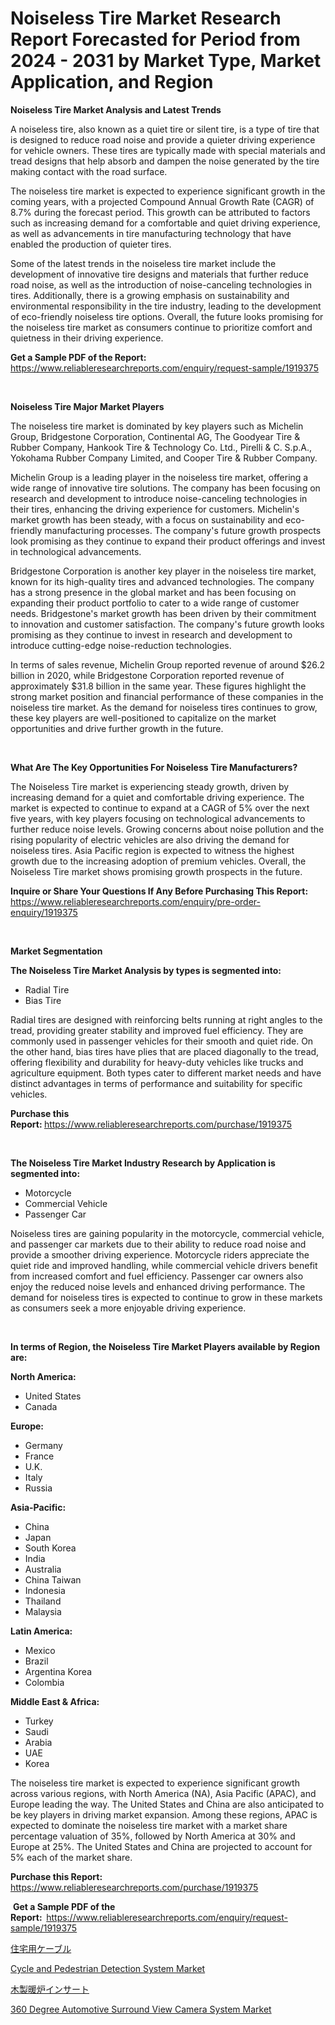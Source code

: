 <p><h1>Noiseless Tire Market Research Report Forecasted for Period from 2024 -  2031 by Market Type, Market Application, and Region</h1></p><p><strong>Noiseless Tire Market Analysis and Latest Trends</strong></p>
<p><p>A noiseless tire, also known as a quiet tire or silent tire, is a type of tire that is designed to reduce road noise and provide a quieter driving experience for vehicle owners. These tires are typically made with special materials and tread designs that help absorb and dampen the noise generated by the tire making contact with the road surface.</p><p>The noiseless tire market is expected to experience significant growth in the coming years, with a projected Compound Annual Growth Rate (CAGR) of 8.7% during the forecast period. This growth can be attributed to factors such as increasing demand for a comfortable and quiet driving experience, as well as advancements in tire manufacturing technology that have enabled the production of quieter tires.</p><p>Some of the latest trends in the noiseless tire market include the development of innovative tire designs and materials that further reduce road noise, as well as the introduction of noise-canceling technologies in tires. Additionally, there is a growing emphasis on sustainability and environmental responsibility in the tire industry, leading to the development of eco-friendly noiseless tire options. Overall, the future looks promising for the noiseless tire market as consumers continue to prioritize comfort and quietness in their driving experience.</p></p>
<p><strong>Get a Sample PDF of the Report:&nbsp;</strong> <a href="https://www.reliableresearchreports.com/enquiry/request-sample/1919375">https://www.reliableresearchreports.com/enquiry/request-sample/1919375</a></p>
<p>&nbsp;</p>
<p><strong>Noiseless Tire Major Market Players</strong></p>
<p><p>The noiseless tire market is dominated by key players such as Michelin Group, Bridgestone Corporation, Continental AG, The Goodyear Tire & Rubber Company, Hankook Tire & Technology Co. Ltd., Pirelli & C. S.p.A., Yokohama Rubber Company Limited, and Cooper Tire & Rubber Company.</p><p>Michelin Group is a leading player in the noiseless tire market, offering a wide range of innovative tire solutions. The company has been focusing on research and development to introduce noise-canceling technologies in their tires, enhancing the driving experience for customers. Michelin's market growth has been steady, with a focus on sustainability and eco-friendly manufacturing processes. The company's future growth prospects look promising as they continue to expand their product offerings and invest in technological advancements.</p><p>Bridgestone Corporation is another key player in the noiseless tire market, known for its high-quality tires and advanced technologies. The company has a strong presence in the global market and has been focusing on expanding their product portfolio to cater to a wide range of customer needs. Bridgestone's market growth has been driven by their commitment to innovation and customer satisfaction. The company's future growth looks promising as they continue to invest in research and development to introduce cutting-edge noise-reduction technologies.</p><p>In terms of sales revenue, Michelin Group reported revenue of around $26.2 billion in 2020, while Bridgestone Corporation reported revenue of approximately $31.8 billion in the same year. These figures highlight the strong market position and financial performance of these companies in the noiseless tire market. As the demand for noiseless tires continues to grow, these key players are well-positioned to capitalize on the market opportunities and drive further growth in the future.</p></p>
<p>&nbsp;</p>
<p><strong>What Are The Key Opportunities For Noiseless Tire Manufacturers?</strong></p>
<p><p>The Noiseless Tire market is experiencing steady growth, driven by increasing demand for a quiet and comfortable driving experience. The market is expected to continue to expand at a CAGR of 5% over the next five years, with key players focusing on technological advancements to further reduce noise levels. Growing concerns about noise pollution and the rising popularity of electric vehicles are also driving the demand for noiseless tires. Asia Pacific region is expected to witness the highest growth due to the increasing adoption of premium vehicles. Overall, the Noiseless Tire market shows promising growth prospects in the future.</p></p>
<p><strong>Inquire or Share Your Questions If Any Before Purchasing This Report:</strong> <a href="https://www.reliableresearchreports.com/enquiry/pre-order-enquiry/1919375">https://www.reliableresearchreports.com/enquiry/pre-order-enquiry/1919375</a></p>
<p>&nbsp;</p>
<p><strong>Market Segmentation</strong></p>
<p><strong>The Noiseless Tire Market Analysis by types is segmented into:</strong></p>
<p><ul><li>Radial Tire</li><li>Bias Tire</li></ul></p>
<p><p>Radial tires are designed with reinforcing belts running at right angles to the tread, providing greater stability and improved fuel efficiency. They are commonly used in passenger vehicles for their smooth and quiet ride. On the other hand, bias tires have plies that are placed diagonally to the tread, offering flexibility and durability for heavy-duty vehicles like trucks and agriculture equipment. Both types cater to different market needs and have distinct advantages in terms of performance and suitability for specific vehicles.</p></p>
<p><strong>Purchase this Report:&nbsp;</strong><a href="https://www.reliableresearchreports.com/purchase/1919375">https://www.reliableresearchreports.com/purchase/1919375</a></p>
<p>&nbsp;</p>
<p><strong>The Noiseless Tire Market Industry Research by Application is segmented into:</strong></p>
<p><ul><li>Motorcycle</li><li>Commercial Vehicle</li><li>Passenger Car</li></ul></p>
<p><p>Noiseless tires are gaining popularity in the motorcycle, commercial vehicle, and passenger car markets due to their ability to reduce road noise and provide a smoother driving experience. Motorcycle riders appreciate the quiet ride and improved handling, while commercial vehicle drivers benefit from increased comfort and fuel efficiency. Passenger car owners also enjoy the reduced noise levels and enhanced driving performance. The demand for noiseless tires is expected to continue to grow in these markets as consumers seek a more enjoyable driving experience.</p></p>
<p>&nbsp;</p>
<p><strong>In terms of Region, the Noiseless Tire Market Players available by Region are:</strong></p>
<p>
    <p> <strong> North America: </strong>
        <ul>
            <li>United States</li>
            <li>Canada</li>
        </ul>
        </p> 
    <p> <strong> Europe: </strong>
        <ul>
            <li>Germany</li>
            <li>France</li>
            <li>U.K.</li>
            <li>Italy</li>
            <li>Russia</li>
        </ul>
        </p> 
    <p> <strong> Asia-Pacific: </strong>
        <ul>
            <li>China</li>
            <li>Japan</li>
            <li>South Korea</li>
            <li>India</li>
            <li>Australia</li>
            <li>China Taiwan</li>
            <li>Indonesia</li>
            <li>Thailand</li>
            <li>Malaysia</li>
        </ul>
        </p> 
    <p> <strong> Latin America: </strong>
        <ul>
            <li>Mexico</li>
            <li>Brazil</li>
            <li>Argentina Korea</li>
            <li>Colombia</li>
        </ul>
        </p> 
    <p> <strong> Middle East & Africa: </strong>
        <ul>
            <li>Turkey</li>
            <li>Saudi</li>
            <li>Arabia</li>
            <li>UAE</li>
            <li>Korea</li>
        </ul>
    </p>
    </p>
<p><p>The noiseless tire market is expected to experience significant growth across various regions, with North America (NA), Asia Pacific (APAC), and Europe leading the way. The United States and China are also anticipated to be key players in driving market expansion. Among these regions, APAC is expected to dominate the noiseless tire market with a market share percentage valuation of 35%, followed by North America at 30% and Europe at 25%. The United States and China are projected to account for 5% each of the market share.</p></p>
<p><strong>Purchase this Report: </strong><a href="https://www.reliableresearchreports.com/purchase/1919375">https://www.reliableresearchreports.com/purchase/1919375</a></p>
<p>&nbsp;<strong>Get a Sample PDF of the Report:&nbsp;&nbsp;</strong><a href="https://www.reliableresearchreports.com/enquiry/request-sample/1919375">https://www.reliableresearchreports.com/enquiry/request-sample/1919375</a></p>
<p><strong></strong></p>
<p><p><a href="https://medium.com/@dangezieme/2024%E5%B9%B4%E3%81%8B%E3%82%892031%E5%B9%B4%E3%81%BE%E3%81%A7%E3%81%AE%E4%BD%8F%E5%AE%85%E7%94%A8%E3%82%B1%E3%83%BC%E3%83%96%E3%83%AB%E5%B8%82%E5%A0%B4%E3%81%AE%E5%8B%95%E5%90%91%E3%81%A8%E5%B8%82%E5%A0%B4%E5%88%86%E6%9E%90%E3%82%92%E4%BA%88%E6%B8%AC%E3%81%97%E3%81%BE%E3%81%99-7bdaa8dbf67c">住宅用ケーブル</a></p><p><a href="https://github.com/lubmix/Market-Research-Report-List-1/blob/main/cycle-and-pedestrian-detection-system-market.md">Cycle and Pedestrian Detection System Market</a></p><p><a href="https://medium.com/@dangezieme/%E6%9C%A8%E8%A3%BD%E6%9A%96%E7%82%89%E6%8C%BF%E5%85%A5%E7%89%A9%E5%B8%82%E5%A0%B4%E3%81%AE%E5%88%86%E6%9E%90-%E3%82%B0%E3%83%AD%E3%83%BC%E3%83%90%E3%83%AB%E7%94%A3%E6%A5%AD%E3%81%AE%E8%A6%96%E7%82%B9%E3%81%A8%E4%BA%88%E6%B8%AC-2024%E5%B9%B4%E3%81%8B%E3%82%892031%E5%B9%B4-e57c3b5069e9">木製暖炉インサート</a></p><p><a href="https://github.com/joannagoyvaerts/Market-Research-Report-List-1/blob/main/360-degree-automotive-surround-view-camera-system-market.md">360 Degree Automotive Surround View Camera System Market</a></p></p>